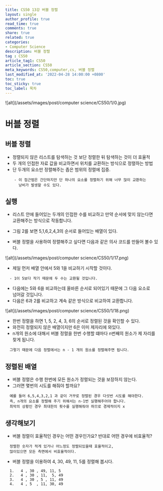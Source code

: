 ```yaml
---
title: CS50 13강 버블 정렬
layout: single
author_profile: true
read_time: true
comments: true
share: true
related: true
categories:
- Computer Science
description: 버블 정렬
tag : CS50
article_tag1: CS50
article_section: CS50
meta_keywords: CS50,computer,cs, 버블 정렬
last_modified_at: '2022-04-28 14:00:00 +0800'
toc: true
toc_sticky: true
toc_label: 목차
---
```


![alt](/assets/images/post/computer science/CS50/1/0.jpg)

버블 정렬
=========

## 버블 정렬

* 정렬되지 않은 리스트를 탐색하는 것 보단 정렬한 뒤 탐색하는 것이 더 효율적
* 두 개의 인접한 자료 값을 비교하면서 위치를 교환하는 방식으로 정렬하는 방법
* 단 두개의 요소만 정렬해주는 좁은 범위의 정렬에 집중.

```
    - 이 접근법은 간단하지만 단 하나의 요소를 정렬하기 위해 너무 많이 교환하는
      낭비가 발생할 수도 있다.
```

## 실행

* 리스트 안에 들어있는 두개의 인접한 수를 비교하고 만약 순서에 맞지 않는다면  
  교환해주는 방식으로 작동합니다.

* 그림 2를 보면 5,1,6,2,4,3의 순서로 들어있는 배열이 있다.
* 버블 정렬을 사용하여 정렬해주고 싶다면 다음과 같은 의사 코드를 만들어 볼수 있다.

![alt](/assets/images/post/computer science/CS50/1/17.png)

* 제일 먼저 배열 안에서 5와 1을 비교하기 시작할 것이다. 

```
  - 1이 5보다 작기 때문에 두 수는 교환될 것입니다.
```

* 다음에는 5와 6을 비교하는데 올바른 순서로 되어있기 때문에 그 다음 요소로  
  넘어갈 것입니다.
* 다음은 6과 2를 비교하고 계속 같은 방식으로 비교하여 교환합니다.

![alt](/assets/images/post/computer science/CS50/1/18.png)

* 한번 정렬을 하면 1, 5, 2, 4, 3, 6의 순서로 정렬된 것을 확인할 수 있다.
* 와전히 정렬되지 않은 배열이지만 6은 이미 제자리에 와있다.
* n개의 원소에 대해서 버블 정렬을 한번 수행할 떄마다 n번째의 원소가 제 자리를  
  찾게 됩니다.

```
  그렇기 때문에 다음 정렬에서는 n - 1 개의 원소를 정렬해주면 됩니다.
```



## 정렬된 배열

* 버블 정렬은 수행 한번에 모든 원소가 정렬되는 것을 보장하지 않는다.
* 그러면 몇번의 시도를 해줘야 할까요?

```
  예를 들어 6,5,4,3,2,1 과 같이 거꾸로 정렬된 경우 다섯번 시도를 해야한다.
  즉, n개의 요소를 정렬해 주기 위해서는 n-1번 실행해주어야 합니다.
  최악의 상황인 경우 최대한의 횟수를 실행해줘야 하므로 경제적이지 x
```

## 생각해보기

* 버블 정렬이 효율적인 경우는 어떤 경우인가요? 반대로 어떤 경우에 비효율적?

```
  정렬한 숫자가 적게 있거나 어느정도 정렬되있을때 효율적이고, 
  많이있으면 모든 측면에서 비효율적이다.
```

* 버블 정렬을 이용하여 4, 30, 49, 11, 5를 정렬해 봅시다.

```
  1.   4 , 30 , 49, 11, 5
  2.   4 , 30 , 11,  5, 49
  3.   4 , 30 , 5 , 11, 49
  4.   4 , 5  , 11, 30, 49 
```
